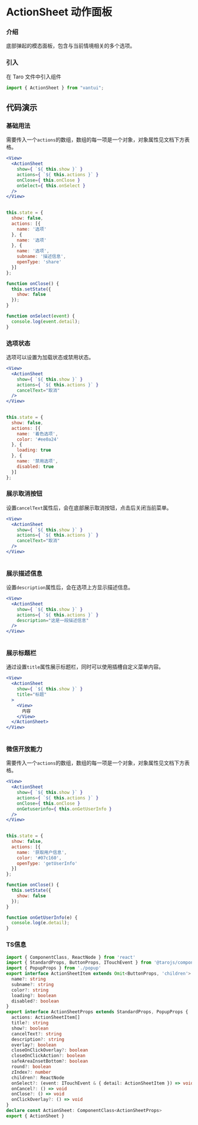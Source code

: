 # ActionSheet 动作面板

### 介绍

底部弹起的模态面板，包含与当前情境相关的多个选项。

### 引入

在 Taro 文件中引入组件

```js
import { ActionSheet } from "vantui"; 
```

## 代码演示

### 基础用法

需要传入一个`actions`的数组，数组的每一项是一个对象，对象属性见文档下方表格。

```jsx
<View>
  <ActionSheet
    show={ `${ this.show }` }
    actions={ `${ this.actions }` }
    onClose={ this.onClose }
    onSelect={ this.onSelect }
  />
</View>
 
```

```js
this.state = {
  show: false,
  actions: [{
    name: '选项'
  }, {
    name: '选项'
  }, {
    name: '选项',
    subname: '描述信息',
    openType: 'share'
  }]
};

function onClose() {
  this.setState({
    show: false
  });
}

function onSelect(event) {
  console.log(event.detail);
} 
```

### 选项状态

选项可以设置为加载状态或禁用状态。

```jsx
<View>
  <ActionSheet
    show={ `${ this.show }` }
    actions={ `${ this.actions }` }
    cancelText="取消"
  />
</View>
 
```

```js
this.state = {
  show: false,
  actions: [{
    name: '着色选项',
    color: '#ee0a24'
  }, {
    loading: true
  }, {
    name: '禁用选项',
    disabled: true
  }]
}; 
```

### 展示取消按钮

设置`cancelText`属性后，会在底部展示取消按钮，点击后关闭当前菜单。

```jsx
<View>
  <ActionSheet
    show={ `${ this.show }` }
    actions={ `${ this.actions }` }
    cancelText="取消"
  />
</View>
 
```

### 展示描述信息

设置`description`属性后，会在选项上方显示描述信息。

```jsx
<View>
  <ActionSheet
    show={ `${ this.show }` }
    actions={ `${ this.actions }` }
    description="这是一段描述信息"
  />
</View>
 
```

### 展示标题栏

通过设置`title`属性展示标题栏，同时可以使用插槽自定义菜单内容。

```jsx
<View>
  <ActionSheet
    show={ `${ this.show }` }
    title="标题"
  >
    <View>
      内容
    </View>
  </ActionSheet>
</View>
 
```

### 微信开放能力

需要传入一个`actions`的数组，数组的每一项是一个对象，对象属性见文档下方表格。

```jsx
<View>
  <ActionSheet
    show={ `${ this.show }` }
    actions={ `${ this.actions }` }
    onClose={ this.onClose }
    onGetuserinfo={ this.onGetUserInfo }
  />
</View>
 
```

```js
this.state = {
  show: false,
  actions: [{
    name: '获取用户信息',
    color: '#07c160',
    openType: 'getUserInfo'
  }]
};

function onClose() {
  this.setState({
    show: false
  });
}

function onGetUserInfo(e) {
  console.log(e.detail);
} 
```
### TS信息
```ts 
import { ComponentClass, ReactNode } from 'react'
import { StandardProps, ButtonProps, ITouchEvent } from '@tarojs/components'
import { PopupProps } from './popup'
export interface ActionSheetItem extends Omit<ButtonProps, 'children'> {
  name?: string
  subname?: string
  color?: string
  loading?: boolean
  disabled?: boolean
}
export interface ActionSheetProps extends StandardProps, PopupProps {
  actions: ActionSheetItem[]
  title?: string
  show?: boolean
  cancelText?: string
  description?: string
  overlay?: boolean
  closeOnClickOverlay?: boolean
  closeOnClickAction?: boolean
  safeAreaInsetBottom?: boolean
  round?: boolean
  zIndex?: number
  children?: ReactNode
  onSelect?: (event: ITouchEvent & { detail: ActionSheetItem }) => void
  onCancel?: () => void
  onClose?: () => void
  onClickOverlay?: () => void
}
declare const ActionSheet: ComponentClass<ActionSheetProps>
export { ActionSheet }
```
